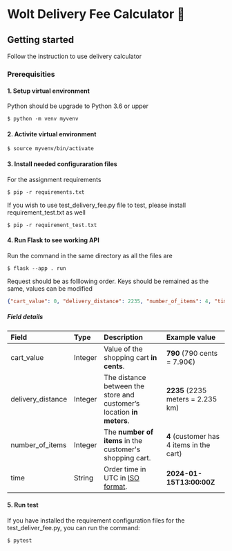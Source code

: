 # Wolt Delivery Fee Calculator 🛒

## Getting started
Follow the instruction to use delivery calculator

### Prerequisities
#### 1\. Setup virtual environment
Python should be upgrade to Python 3.6 or upper
```
$ python -m venv myvenv
```
#### 2\. Activite virtual environment
```
$ source myvenv/bin/activate
```
#### 3\. Install needed configuraration files
For the assignment requirements
```
$ pip -r requirements.txt
```
If you wish to use test_delivery_fee.py file to test, please install requirement_test.txt as well
```
$ pip -r requirement_test.txt
```
#### 4\. Run Flask to see working API
Run the command in the same directory as all the files are

```
$ flask --app . run
```
Request should be as folllowing order. Keys should be remained as the same, values can be modified 
```json
{"cart_value": 0, "delivery_distance": 2235, "number_of_items": 4, "time": "2024-01-15T13:00:00Z"}
```
##### Field details

| Field             | Type  | Description                                                               | Example value                             |
|:---               |:---   |:---                                                                       |:---                                       |
|cart_value         |Integer|Value of the shopping cart __in cents__.                                   |__790__ (790 cents = 7.90€)                |
|delivery_distance  |Integer|The distance between the store and customer’s location __in meters__.      |__2235__ (2235 meters = 2.235 km)          |
|number_of_items    |Integer|The __number of items__ in the customer's shopping cart.                   |__4__ (customer has 4 items in the cart)   |
|time               |String |Order time in UTC in [ISO format](https://en.wikipedia.org/wiki/ISO_8601). |__2024-01-15T13:00:00Z__                   |

#### 5\. Run test
If you have installed the requirement configuration files for the test_deliver_fee.py, you can run the command:
```
$ pytest
```